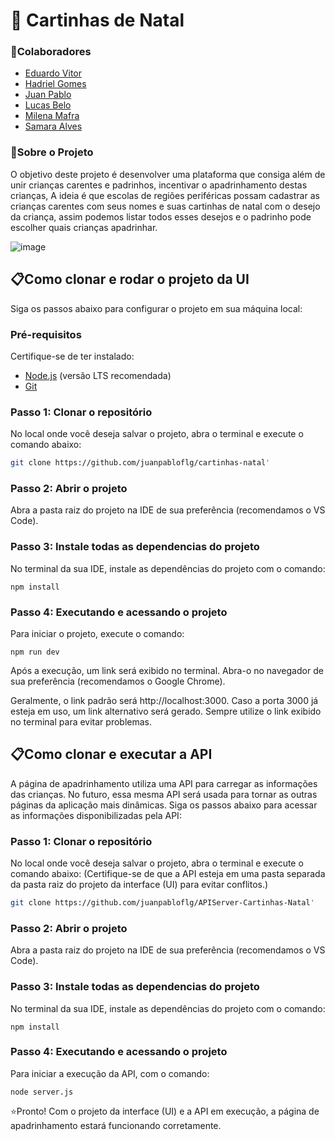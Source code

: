 # 🎅 Cartinhas de Natal
### 🤝Colaboradores
- [Eduardo Vitor](https://github.com/EduardoVitor020)
- [Hadriel Gomes](https://github.com/gomeshadriel)
- [Juan Pablo](https://github.com/juanpabloflg)
- [Lucas Belo](https://github.com/lucasbelo01)
- [Milena Mafra](https://github.com/milenamafra96)
- [Samara Alves](https://github.com/samaraalvesgomes)
  
 
### 🎯Sobre o Projeto
O objetivo deste projeto é desenvolver uma plataforma que consiga além de unir crianças carentes e padrinhos, incentivar o apadrinhamento destas crianças, A ideia é que escolas de regiões periféricas possam cadastrar as crianças carentes com seus nomes e suas cartinhas de natal com o desejo da criança, assim podemos listar todos esses desejos e o padrinho pode escolher quais crianças apadrinhar.

![image](https://github.com/user-attachments/assets/262df139-03fd-4de4-af86-2c3611c0cec5)


## 📋Como clonar e rodar o projeto da UI

Siga os passos abaixo para configurar o projeto em sua máquina local:

### Pré-requisitos
Certifique-se de ter instalado:
- [Node.js](https://nodejs.org/) (versão LTS recomendada)
- [Git](https://git-scm.com/)

### Passo 1: Clonar o repositório
No local onde você deseja salvar o projeto, abra o terminal e execute o comando abaixo:
```bash
git clone https://github.com/juanpabloflg/cartinhas-natal'
```
### Passo 2: Abrir o projeto
Abra a pasta raiz do projeto na IDE de sua preferência (recomendamos o VS Code).

### Passo 3: Instale todas as dependencias do projeto
No terminal da sua IDE, instale as dependências do projeto com o comando:
```node
npm install
```
### Passo 4: Executando e acessando o projeto
Para iniciar o projeto, execute o comando:
```node
npm run dev
```
Após a execução, um link será exibido no terminal. Abra-o no navegador de sua preferência (recomendamos o Google Chrome).

Geralmente, o link padrão será http://localhost:3000. Caso a porta 3000 já esteja em uso, um link alternativo será gerado. Sempre utilize o link exibido no terminal para evitar problemas.

## 📋Como clonar e executar a API
A página de apadrinhamento utiliza uma API para carregar as informações das crianças. No futuro, essa mesma API será usada para tornar as outras páginas da aplicação mais dinâmicas. Siga os passos abaixo para acessar as informações disponibilizadas pela API:

### Passo 1: Clonar o repositório
No local onde você deseja salvar o projeto, abra o terminal e execute o comando abaixo: (Certifique-se de que a API esteja em uma pasta separada da pasta raiz do projeto da interface (UI) para evitar conflitos.)
```bash
git clone https://github.com/juanpabloflg/APIServer-Cartinhas-Natal'
```
### Passo 2: Abrir o projeto
Abra a pasta raiz do projeto na IDE de sua preferência (recomendamos o VS Code).

### Passo 3: Instale todas as dependencias do projeto
No terminal da sua IDE, instale as dependências do projeto com o comando:
```node
npm install
```
### Passo 4: Executando e acessando o projeto
Para iniciar a execução da API, com o comando:
```node
node server.js
```
⭐Pronto! Com o projeto da interface (UI) e a API em execução, a página de apadrinhamento estará funcionando corretamente.
